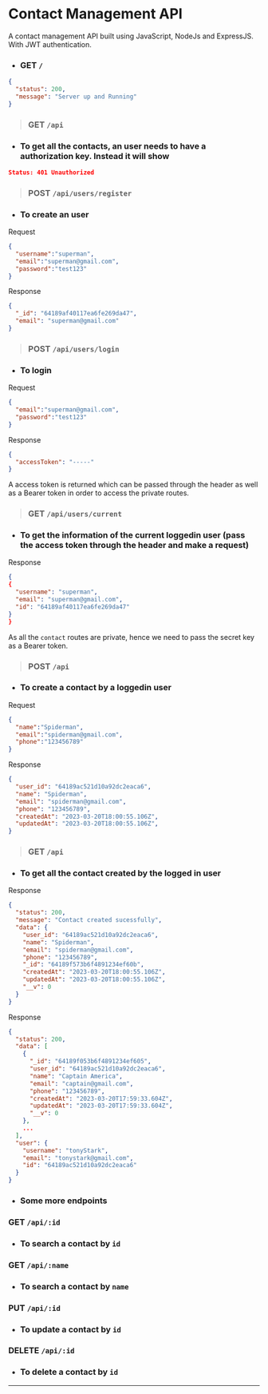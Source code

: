 # Contact Management API
A contact management API built using JavaScript, NodeJs and ExpressJS. With JWT authentication.


+ ### **GET** `/`
```json
{
  "status": 200,
  "message": "Server up and Running"
}
```

> ### **GET** `/api`
+ ### To get all the contacts, an user needs to have a authorization key. Instead it will show
```json
Status: 401 Unauthorized
```

> ### **POST** `/api/users/register`
+ ### To create an user
Request
```json
{
  "username":"superman",
  "email":"superman@gmail.com",
  "password":"test123"
}
```
Response
```json
{
  "_id": "64189af40117ea6fe269da47",
  "email": "superman@gmail.com"
}
```

> ### **POST** `/api/users/login`
+ ### To login 
Request
```json
{
  "email":"superman@gmail.com",
  "password":"test123"
}
```
Response
```json
{
  "accessToken": "-----"
}
```

A access token is returned which can be passed through the header as well as a Bearer token in order to access the private routes.

> ### **GET** `/api/users/current`
+ ### To get the information of the current loggedin user (pass the access token through the header and make a request)
Response
```json
{
{
  "username": "superman",
  "email": "superman@gmail.com",
  "id": "64189af40117ea6fe269da47"
}
}
```

As all the `contact` routes are private, hence we need to pass the secret key as a Bearer token.
> ### **POST** `/api`
+ ### To create a contact by a loggedin user
Request
```json
{
  "name":"Spiderman",
  "email":"spiderman@gmail.com",
  "phone":"123456789"
}
```
Response
```json
{
  "user_id": "64189ac521d10a92dc2eaca6",
  "name": "Spiderman",
  "email": "spiderman@gmail.com",
  "phone": "123456789",
  "createdAt": "2023-03-20T18:00:55.106Z",
  "updatedAt": "2023-03-20T18:00:55.106Z",
}
```

> ### **GET** `/api`
+ ### To get all the contact created by the logged in user
Response
```json
{
  "status": 200,
  "message": "Contact created sucessfully",
  "data": {
    "user_id": "64189ac521d10a92dc2eaca6",
    "name": "Spiderman",
    "email": "spiderman@gmail.com",
    "phone": "123456789",
    "_id": "64189f573b6f4891234ef60b",
    "createdAt": "2023-03-20T18:00:55.106Z",
    "updatedAt": "2023-03-20T18:00:55.106Z",
    "__v": 0
  }
}
```

Response
```json
{
  "status": 200,
  "data": [
    {
      "_id": "64189f053b6f4891234ef605",
      "user_id": "64189ac521d10a92dc2eaca6",
      "name": "Captain America",
      "email": "captain@gmail.com",
      "phone": "123456789",
      "createdAt": "2023-03-20T17:59:33.604Z",
      "updatedAt": "2023-03-20T17:59:33.604Z",
      "__v": 0
    },
    ...
  ],
  "user": {
    "username": "tonyStark",
    "email": "tonystark@gmail.com",
    "id": "64189ac521d10a92dc2eaca6"
  }
}
```

+ ### Some more endpoints
### **GET** `/api/:id`
+ ### To search a contact by `id`

### **GET** `/api/:name`
+ ### To search a contact by `name`

### **PUT** `/api/:id`
+ ### To update a contact by `id`

### **DELETE** `/api/:id`
+ ### To delete a contact by `id`
---------